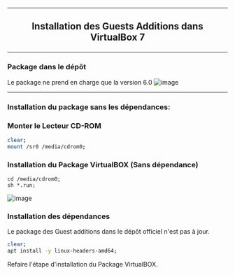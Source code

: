 -------------------------------------------------------------------------------------------------------------------------------------
## <p align='center'> Installation des Guests Additions dans VirtualBox 7 </p>

-------------------------------------------------------------------------------------------------------------------------------------
### Package dans le dépôt
Le package ne prend en charge que la version 6.0
![image](https://github.com/dexter74/Linux/assets/35907/3015f967-1e55-46a5-824e-85c5414c1041)

-------------------------------------------------------------------------------------------------------------------------------------
### Installation du package sans les dépendances:
### Monter le Lecteur CD-ROM
```bash
clear;
mount /sr0 /media/cdrom0;
```

### Installation du Package VirtualBOX (Sans dépendance)
```
cd /media/cdrom0;
sh *.run;
```
![image](https://github.com/dexter74/Linux/assets/35907/45803d1e-2a3c-4bc0-bfdf-8c4a264f9f09)


### Installation des dépendances
Le package des Guest additions dans le dépôt officiel n'est pas à jour.
```bash
clear;
apt install -y linux-headers-amd64;
```

Refaire l'étape d'installation du Package VirtualBOX.




